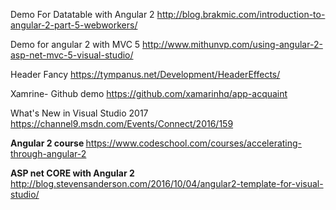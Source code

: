 Demo For Datatable with Angular 2
http://blog.brakmic.com/introduction-to-angular-2-part-5-webworkers/


Demo for angular 2 with MVC 5
http://www.mithunvp.com/using-angular-2-asp-net-mvc-5-visual-studio/


Header Fancy
https://tympanus.net/Development/HeaderEffects/


Xamrine- Github demo
https://github.com/xamarinhq/app-acquaint

What's New in Visual Studio 2017
https://channel9.msdn.com/Events/Connect/2016/159

<b>Angular 2 course </b>
https://www.codeschool.com/courses/accelerating-through-angular-2


<b>ASP net CORE with Angular 2 </b>
http://blog.stevensanderson.com/2016/10/04/angular2-template-for-visual-studio/
